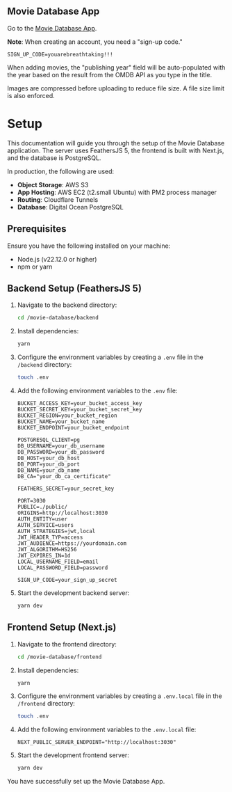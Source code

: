 ## Movie Database App

Go to the [Movie Database App](https://movie.alanrayelangos.cloud/).

**Note**: When creating an account, you need a "sign-up code."

```SIGN_UP_CODE=youarebreathtaking!!!```

When adding movies, the "publishing year" field will be auto-populated with the year based on the result from the OMDB API as you type in the title.

Images are compressed before uploading to reduce file size. A file size limit is also enforced.

# Setup

This documentation will guide you through the setup of the Movie Database application. The server uses FeathersJS 5, the frontend is built with Next.js, and the database is PostgreSQL.

In production, the following are used:
- **Object Storage**: AWS S3
- **App Hosting**: AWS EC2 (t2.small Ubuntu) with PM2 process manager
- **Routing**: Cloudflare Tunnels
- **Database**: Digital Ocean PostgreSQL

## Prerequisites

Ensure you have the following installed on your machine:
- Node.js (v22.12.0 or higher)
- npm or yarn

## Backend Setup (FeathersJS 5)

1. Navigate to the backend directory:
    ```sh
    cd /movie-database/backend
    ```

2. Install dependencies:
    ```sh
    yarn
    ```

3. Configure the environment variables by creating a `.env` file in the `/backend` directory:
    ```sh
    touch .env
    ```

4. Add the following environment variables to the `.env` file:
    ```env
    BUCKET_ACCESS_KEY=your_bucket_access_key
    BUCKET_SECRET_KEY=your_bucket_secret_key
    BUCKET_REGION=your_bucket_region
    BUCKET_NAME=your_bucket_name
    BUCKET_ENDPOINT=your_bucket_endpoint

    POSTGRESQL_CLIENT=pg
    DB_USERNAME=your_db_username
    DB_PASSWORD=your_db_password
    DB_HOST=your_db_host
    DB_PORT=your_db_port
    DB_NAME=your_db_name
    DB_CA="your_db_ca_certificate"

    FEATHERS_SECRET=your_secret_key

    PORT=3030
    PUBLIC=./public/
    ORIGINS=http://localhost:3030
    AUTH_ENTITY=user
    AUTH_SERVICE=users
    AUTH_STRATEGIES=jwt,local
    JWT_HEADER_TYP=access
    JWT_AUDIENCE=https://yourdomain.com
    JWT_ALGORITHM=HS256
    JWT_EXPIRES_IN=1d
    LOCAL_USERNAME_FIELD=email
    LOCAL_PASSWORD_FIELD=password

    SIGN_UP_CODE=your_sign_up_secret
    ```

5. Start the development backend server:
    ```sh
    yarn dev
    ```

## Frontend Setup (Next.js)

1. Navigate to the frontend directory:
    ```sh
    cd /movie-database/frontend
    ```

2. Install dependencies:
    ```sh
    yarn
    ```

3. Configure the environment variables by creating a `.env.local` file in the `/frontend` directory:
    ```sh
    touch .env
    ```

4. Add the following environment variables to the `.env.local` file:
    ```env
    NEXT_PUBLIC_SERVER_ENDPOINT="http://localhost:3030"
    ```

5. Start the development frontend server:
    ```sh
    yarn dev
    ```

You have successfully set up the Movie Database App.
